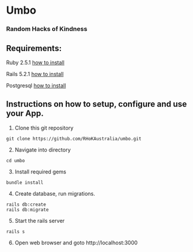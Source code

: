 # Umbo
### Random Hacks of Kindness

## Requirements:
Ruby 2.5.1 [how to install](https://www.ruby-lang.org/en/documentation/installation/)

Rails 5.2.1 [how to install](http://railsinstallfest.org/guides/installation/)

Postgresql [how to install](https://www.postgresql.org/download/)

## Instructions on how to setup, configure and use your App.
1. Clone this git repository

```
git clone https://github.com/RHoKAustralia/umbo.git
```
2. Navigate into directory
```
cd umbo
```
3. Install required gems
```
bundle install
```
4. Create database, run migrations.
```
rails db:create
rails db:migrate
```
5. Start the rails server
```
rails s
```
6. Open web browser and goto http://localhost:3000
